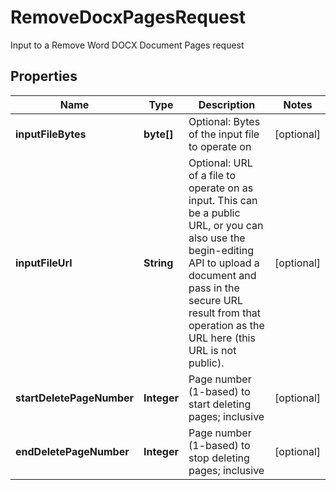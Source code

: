 

# RemoveDocxPagesRequest

Input to a Remove Word DOCX Document Pages request

## Properties

| Name | Type | Description | Notes |
|------------ | ------------- | ------------- | -------------|
|**inputFileBytes** | **byte[]** | Optional: Bytes of the input file to operate on |  [optional] |
|**inputFileUrl** | **String** | Optional: URL of a file to operate on as input.  This can be a public URL, or you can also use the begin-editing API to upload a document and pass in the secure URL result from that operation as the URL here (this URL is not public). |  [optional] |
|**startDeletePageNumber** | **Integer** | Page number (1-based) to start deleting pages; inclusive |  [optional] |
|**endDeletePageNumber** | **Integer** | Page number (1-based) to stop deleting pages; inclusive |  [optional] |



